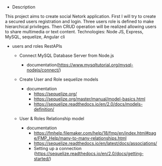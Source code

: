 * Description

This project aims to create social Netork application. First I will try to create a secured users registration and login. Three users role is defined to make hierarchical privileges. Then CRUD operation will be realized allowing users to share multimedia or text content. Technologies: Node JS, Express, MySQL, sequelize, Angular cli

* users and roles RestAPIs

    * Connect MySQL Database Server from Node.js
        * documentation(https://www.mysqltutorial.org/mysql-nodejs/connect/)
    
    * Create User and Role sequelize models
        * documentation
            * https://sequelize.org/
            * https://sequelize.org/master/manual/model-basics.html
            * https://sequelize.readthedocs.io/en/2.0/docs/models-definition/
    * User & Roles Relationship model
        * documentation
            * https://fmhelp.filemaker.com/help/18/fmp/en/index.html#page/FMP_Help/many-to-many-relationships.html
            * https://sequelize.readthedocs.io/en/latest/docs/associations/
            * Setting up a connection (https://sequelize.readthedocs.io/en/2.0/docs/getting-started/)